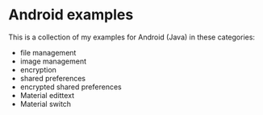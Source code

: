 # Android examples

This is a collection of my examples for Android (Java) in these categories:

- file management
- image management
- encryption
- shared preferences
- encrypted shared preferences
- Material edittext
- Material switch

